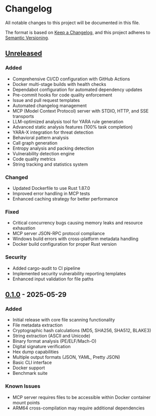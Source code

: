 # Changelog

All notable changes to this project will be documented in this file.

The format is based on [Keep a Changelog](https://keepachangelog.com/en/1.1.0/),
and this project adheres to [Semantic Versioning](https://semver.org/spec/v2.0.0.html).

## [Unreleased]

### Added

- Comprehensive CI/CD configuration with GitHub Actions
- Docker multi-stage builds with health checks
- Dependabot configuration for automated dependency updates
- Pre-commit hooks for code quality enforcement
- Issue and pull request templates
- Automated changelog management
- MCP (Model Context Protocol) server with STDIO, HTTP, and SSE transports
- LLM-optimized analysis tool for YARA rule generation
- Advanced static analysis features (100% task completion)
- YARA-X integration for threat detection
- Behavioral pattern analysis
- Call graph generation
- Entropy analysis and packing detection
- Vulnerability detection engine
- Code quality metrics
- String tracking and statistics system

### Changed

- Updated Dockerfile to use Rust 1.87.0
- Improved error handling in MCP tests
- Enhanced caching strategy for better performance

### Fixed

- Critical concurrency bugs causing memory leaks and resource exhaustion
- MCP server JSON-RPC protocol compliance
- Windows build errors with cross-platform metadata handling
- Docker build configuration for proper Rust version

### Security

- Added cargo-audit to CI pipeline
- Implemented security vulnerability reporting templates
- Enhanced input validation for file paths

## [0.1.0] - 2025-05-29

### Added

- Initial release with core file scanning functionality
- File metadata extraction
- Cryptographic hash calculations (MD5, SHA256, SHA512, BLAKE3)
- String extraction (ASCII and Unicode)
- Binary format analysis (PE/ELF/Mach-O)
- Digital signature verification
- Hex dump capabilities
- Multiple output formats (JSON, YAML, Pretty JSON)
- Basic CLI interface
- Docker support
- Benchmark suite

### Known Issues

- MCP server requires files to be accessible within Docker container mount points
- ARM64 cross-compilation may require additional dependencies

[Unreleased]: https://github.com/vtriple/file-scanner/compare/v0.1.0...HEAD
[0.1.0]: https://github.com/vtriple/file-scanner/releases/tag/v0.1.0
